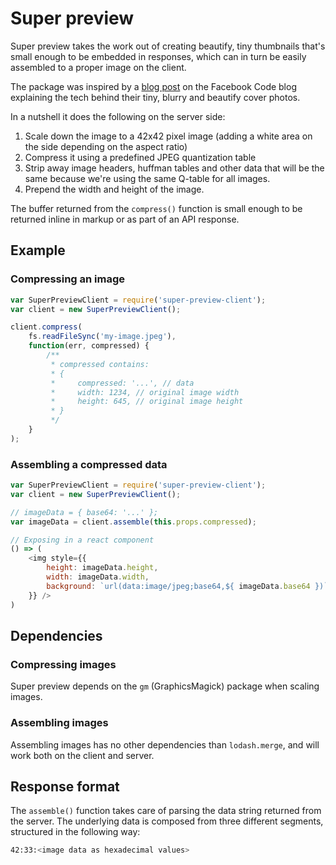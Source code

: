 # Super preview
Super preview takes the work out of creating beautify, tiny thumbnails that's small enough to be embedded in responses, which can in turn be easily assembled to a proper image on the client.

The package was inspired by a [blog post](https://code.facebook.com/posts/991252547593574/the-technology-behind-preview-photos/) on the Facebook Code blog explaining the tech behind their tiny, blurry and beautify cover photos.

In a nutshell it does the following on the server side:

1. Scale down the image to a 42x42 pixel image (adding a white area on the side depending on the aspect ratio)
2. Compress it using a predefined JPEG quantization table
3. Strip away image headers, huffman tables and other data that will be the same because we're using the same Q-table for all images.
4. Prepend the width and height of the image.

The buffer returned from the `compress()` function is small enough to be returned inline in markup or as part of an API response.

## Example
### Compressing an image
```js
var SuperPreviewClient = require('super-preview-client');
var client = new SuperPreviewClient();

client.compress(
    fs.readFileSync('my-image.jpeg'),
    function(err, compressed) {
        /**
         * compressed contains:
         * {
         *     compressed: '...', // data
         *     width: 1234, // original image width
         *     height: 645, // original image height
         * }
         */
    }
);
```

### Assembling a compressed data
```js
var SuperPreviewClient = require('super-preview-client');
var client = new SuperPreviewClient();

// imageData = { base64: '...' };
var imageData = client.assemble(this.props.compressed);

// Exposing in a react component
() => (
    <img style={{
        height: imageData.height,
        width: imageData.width,
        background: `url(data:image/jpeg;base64,${ imageData.base64 })`
    }} />
)
```

## Dependencies
### Compressing images
Super preview depends on the `gm` (GraphicsMagick) package when scaling images.

### Assembling images
Assembling images has no other dependencies than `lodash.merge`, and will work both on the client and server.

## Response format
The `assemble()` function takes care of parsing the data string returned from the server. The underlying data is composed from three different segments, structured in the following way:

```sh
42:33:<image data as hexadecimal values>
```